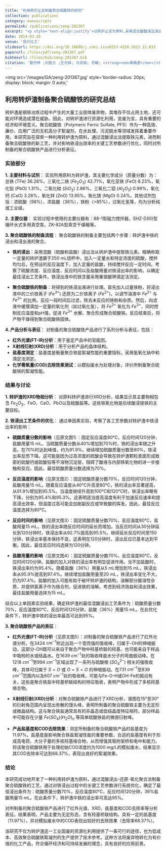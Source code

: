 ```yaml
---
title: "利用转炉尘泥制备聚合硫酸铁的研究"
collection: publications
category: manuscripts
permalink: /publications/zeng-201367
excerpt: "<p style='text-align:justify'>以转炉尘泥为原料,采用混合酸酸浸法浸出铁,探讨了硫酸浓度、反应温度、反应时间、盐酸用量对铁浸出率的影响。将浸出液经铁粉还原、双氧水氧化工艺制备聚合硫酸铁,并对制得的聚合硫酸铁进行了一系列的分析和表征。实验结果表明,硫酸质量分数为70%,反应温度为80℃,反应时间为120 min,盐酸用量为15 mL时,铁的浸出率可达95%以上</p><img src='/images/GA/zeng-201367.jpg' style='width: 400px; border-radius: 20px; display: block; margin: 0 auto;'>"
date: 2014-03-26
venue: '现代化工'
slidesurl: https://doi.org/10.16606/j.cnki.issn0253-4320.2013.12.033
paperurl: /files/pdf/zeng-201367.pdf
bibtexurl: /files/bib/zeng-201367.bib
citation: '曾丹林 ;刘胜兰 ;王光辉; 马亚丽; 苏敏; <strong><em>龚晚君</em></strong>; 严铁军,利用转炉尘泥制备聚合硫酸铁的研究.<em>现代化工</em>, <strong>2013</strong>, 3(12):67-69.DOI:10.16606/j.cnki.issn0253-4320.2013.12.033.'
---
```



<img src='/images/GA/zeng-201367.jpg' style='border-radius: 20px; display: block; margin: 0 auto;'

## 利用转炉渣制备聚合硫酸铁的研究总结

转炉渣是钢铁冶炼过程中产生的大量工业固体废弃物，其堆存不仅占用土地，还可能对环境造成潜在威胁。因此，对转炉渣进行资源化利用，变废为宝，具有重要的经济和环境意义。聚合硫酸铁（Polymeric Ferric Sulfate, PFS）作为一种高效、廉价、应用广泛的无机高分子絮凝剂，在水处理、污泥脱水等领域发挥着重要作用。本研究旨在探索一种利用转炉渣为原料，通过混酸浸出法提取铁元素，进而制备聚合硫酸铁的新工艺，并对影响铁浸出效率的关键工艺参数进行优化，同时对所制备的聚合硫酸铁产品进行分析表征。

### 实验部分

**1. 主要材料与试剂**：
实验所用原料为转炉渣，其主要化学成分（质量分数）为：总铁 (TFe) 36.28%，三氧化二铁 ($Fe_2O_3$) 42.71%，氧化亚铁 (FeO) 8.23%，氧化铅 (PbO) 1.31%，二氧化硅 ($SiO_2$) 2.86%，三氧化二铝 ($Al_2O_3$) 0.99%，氧化钙 (CaO) 3.28%，氧化锌 (ZnO) 13.95%，氧化镁 (MgO) 0.24%。其他试剂包括：浓硫酸（98%），浓盐酸（36%），铁粉（>85%），过氧化氢等，均为分析纯或工业级。

**2. 主要仪器**：
实验过程中使用的主要仪器有：88-1型磁力搅拌器，SHZ-D(III)型循环水式多用真空泵，ZK-82A型真空干燥箱等。

**3. 聚合硫酸铁的制备流程**：
聚合硫酸铁的制备主要包括两个步骤：转炉渣中铁的浸出和浸出液的聚合。

* **铁的浸出**：采用混酸（硫酸和盐酸）浸出法从转炉渣中提取铁元素。精确称取一定量的转炉渣置于250 mL烧杯中，加入一定量水和特定浓度的硫酸，搅拌均匀后，在预设的反应温度下，加入定量的盐酸，持续搅拌反应一定时间。考察了硫酸浓度、反应温度、反应时间以及盐酸用量对铁浸出率的影响，以确定最佳浸出工艺条件。铁浸出液中的铁含量采用重铬酸钾滴定法测定。

* **聚合硫酸铁的制备**：将得到的铁浸出液进行处理。首先加入过量铁粉，将浸出液中的三价铁离子 ($Fe^{3+}$) 还原为二价铁离子 ($Fe^{2+}$)，以调节溶液中 $Fe^{2+}$ 与 $Fe^{3+}$ 的比例。反应一段时间后过滤，除去未反应的铁粉和杂质。然后，向滤液中缓慢滴加一定量的氧化剂（如过氧化氢），将 $Fe^{2+}$ 氧化为 $Fe^{3+}$，同时控制反应温度和pH值，促进 $Fe^{3+}$ 水解、聚合形成聚合硫酸铁。反应结束后，将产物干燥得到聚合硫酸铁固体。

**4. 产品分析与表征**：
对制备的聚合硫酸铁产品进行了系列分析与表征，包括：
* **红外光谱(FT-IR)分析**：用于鉴定产品中的官能团。
* **X射线衍射(XRD)分析**：用于分析产品的晶体结构。
* **盐基度测定**：盐基度是衡量聚合铁盐絮凝性能的重要指标，采用氢氧化钠中和滴定法测定。
* **化学需氧量(COD)去除效果测试**：以模拟废水为处理对象，评价所制备聚合硫酸铁的絮凝性能。

### 结果与讨论

**1. 转炉渣的XRD物相分析**：
对原料转炉渣进行XRD分析，结果显示其主要物相包含 $Fe_2O_3$、FeO、CaO、PbO以及硅酸盐等。这些铁氧化物是后续酸浸提铁的主要目标。

**2. 铁浸出工艺条件的优化**：
通过单因素实验，考察了各工艺参数对转炉渣中铁浸出率的影响：

* **硫酸质量分数的影响**（见原文图1）：固定反应温度80℃，反应时间120分钟，盐酸用量15 mL。当硫酸质量分数从40%增加到70%时，铁的浸出率随之升高，在70%时达到峰值，约为91.9%。继续增加硫酸质量分数至80%，铁浸出率反而下降。这可能是因为过高浓度的硫酸会导致在转炉渣颗粒表面形成致密的硫酸钙或硫酸铅等不溶物沉淀层，阻碍了酸液与内部铁氧化物的进一步接触和反应。因此，最佳硫酸质量分数选择为70%。

* **反应温度的影响**（见原文图2）：固定硫酸质量分数70%，反应时间120分钟，盐酸用量15 mL。随着反应温度从40℃升高至80℃，铁的浸出率显著提高，从91.9%增加到95.5%。当温度继续升高到100℃和120℃时，铁浸出率略有下降，分别为95.4%和95.3%。这表明适当提高温度有利于加速反应速率和提高浸出效率，但温度过高可能会加剧副反应或导致酸的挥发。因此，最佳反应温度选择为80℃。

* **反应时间的影响**（见原文图3）：固定硫酸质量分数70%，反应温度80℃，盐酸用量15 mL。铁的浸出率随反应时间的延长而增加。当反应时间从30分钟延长到120分钟时，铁浸出率从92.7%提高到95.5%。继续延长反应时间至150分钟，铁浸出率基本保持不变。这表明在120分钟时，浸出反应已基本达到平衡。因此，最佳反应时间选择为120分钟。

* **盐酸用量的影响**（见原文图4）：固定硫酸质量分数70%，反应温度80℃，反应时间120分钟。盐酸的加入对铁的浸出率有明显促进作用。当不加盐酸时，铁浸出率约为95.4%。随着盐酸（36%）用量从5 mL增加到15 mL，铁浸出率从95.9%提高到97.4%。继续增加盐酸用量至20 mL，铁浸出率变化不大，仍为97.4%。盐酸的加入可能有助于破坏转炉渣的结构，溶解部分酸溶性杂质，并提供氯离子作为络合剂，促进铁的溶解。考虑到经济效益和浸出效果，最佳盐酸用量选择为15 mL。

综合以上单因素实验结果，确定转炉渣的最佳混酸浸出工艺条件为：硫酸质量分数70%，反应温度80℃，反应时间120分钟，盐酸（36%）用量15 mL。在此优化条件下，转炉渣中铁的浸出率最高可达到95%。

**3. 聚合硫酸铁产品的表征**：

* **红外光谱(FT-IR)分析**（见原文图5）：对制备的聚合硫酸铁产品进行了红外光谱分析。在3424 $cm^{-1}$附近出现一个宽而强的吸收峰，归属于-OH的伸缩振动，这部分-OH既可以来自于聚合产物中羟基桥联的羟基，也可能来自于样品中吸附的水或结晶水。在1639 $cm^{-1}$处的吸收峰是水分子的弯曲振动峰。在1218 $cm^{-1}$至994 $cm^{-1}$区域出现了一系列与硫酸根 ($SO_4^{2-}$) 相关的强吸收峰，具体可归属于 $S=O$ 或 $O=S=O$ 的伸缩振动。在731 $cm^{-1}$至839 $cm^{-1}$范围内以及607 $cm^{-1}$处的吸收峰，可能与Fe-O-H或OH-Fe的振动有关，这些是聚合铁盐中羟基桥联结构的特征吸收，表明产物中形成了多核羟基络合物。

* **X射线衍射(XRD)分析**：对聚合硫酸铁产品进行了XRD分析，谱图在15°至30°的衍射角范围内呈现出弥散的馒头峰，表明所制备的聚合硫酸铁主要为无定形或微晶结构。这与聚合铁盐通常具有的非晶态或低结晶度特征相符。部分样品中可能存在少量 $Fe(SO_4)(H_2O)_n$ 等简单硫酸铁盐的微弱衍射峰。

* **产品盐基度和COD去除效果**：测定所制备的聚合硫酸铁产品的盐基度为11.97%。盐基度是影响聚合铁盐絮凝性能的重要参数，合适的盐基度有利于形成高电荷、大分子量的多核羟基络合物，从而增强其吸附架桥和电中和能力。将该聚合硫酸铁用于处理初始COD浓度约为1000 mg/L的模拟废水，结果显示其COD去除率可达到68.37%，表现出良好的絮凝效果。

### 结论

本研究成功地开发了一种利用转炉渣为原料，通过混酸浸出-还原-氧化聚合法制备聚合硫酸铁的工艺。通过对铁浸出过程中的关键工艺参数进行系统优化，确定了最佳浸出条件为：硫酸质量分数70%，反应温度80℃，反应时间120分钟，36%盐酸用量15 mL。在此条件下，转炉渣中铁的浸出率可高达95%。

对所制备的聚合硫酸铁产品进行了红外光谱、XRD、盐基度和COD去除率等分析表征。结果表明，产品主要为无定形态，含有羟基桥联结构，具有一定的盐基度（11.97%），并对模拟废水中的COD表现出较好的去除效果（去除率68.37%）。

该研究不仅为转炉渣这一工业固废的资源化利用提供了一条可行的途径，也为低成本、高效聚合硫酸铁絮凝剂的生产提供了技术参考。这种方法将废弃物转化为有价值的化工产品，符合循环经济和可持续发展的理念，具有良好的应用前景。